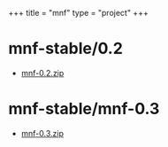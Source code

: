+++
title = "mnf"
type = "project"
+++

# mnf-stable/0.2
* [mnf-0.2.zip](/mnf/mnf-stable/0.2/mnf-0.2.zip)

# mnf-stable/mnf-0.3
* [mnf-0.3.zip](/mnf/mnf-stable/mnf-0.3/mnf-0.3.zip)